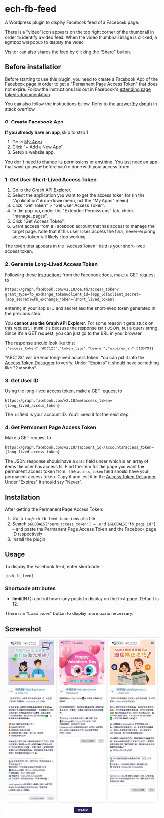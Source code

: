 # ech-fb-feed
A Wordpress plugin to display Facebook feed of a Facebook page.

There is a "video" icon appears on the top right corner of the thumbnail in order to identify a video feed.  When the video thumbnail image is clicked, a lightbox will popup to display the video. 

Visitor can also shares the feed by clicking the "Share" button.


## Before installation
Before starting to use this plugin, you need to create a Facebook App of the Facebook page in order to get a "Permanent Page Access Token" that does not expire. Follow the instructions laid out in Facebook's [extending page tokens documentation](https://developers.facebook.com/docs/facebook-login/access-tokens#extendingpagetokens).

You can also follow the instructions below. Refer to the [answer(by donut)](https://stackoverflow.com/questions/17197970/facebook-permanent-page-access-token/28418469#28418469) in stack overflow

### 0. Create Facebook App
**If you already have an app**, skip to step 1
1. Go to [My Apps](https://www.facebook.com/login.php?next=https%3A%2F%2Fdevelopers.facebook.com%2Fapps%2F).
2. Click "+ Add a New App".
3. Setup a website app.


You don't need to change its permissions or anything. You just need an app that wont go away before you're done with your access token.


### 1. Get User Short-Lived Access Token
1. Go to the [Graph API Explorer](https://developers.facebook.com/tools/explorer).
2. Select the application you want to get the access token for (in the "Application" drop-down menu, not the "My Apps" menu).
3. Click "Get Token" > "Get User Access Token".
4. In the pop-up, under the "Extended Permissions" tab, check "manage_pages".
5. Click "Get Access Token".
6. Grant access from a Facebook account that has access to manage the target page. Note that if this user loses access the final, never-expiring access token will likely stop working.


The token that appears in the "Access Token" field is your short-lived access token.



### 2. Generate Long-Lived Access Token
Following these [instructions](https://developers.facebook.com/docs/facebook-login/access-tokens#extending) from the Facebook docs, make a GET request to
```
https://graph.facebook.com/v2.10/oauth/access_token?grant_type=fb_exchange_token&client_id={app_id}&client_secret={app_secret}&fb_exchange_token={short_lived_token}
```
entering in your app's ID and secret and the short-lived token generated in the previous step.

You **cannot use the Graph API Explorer**. For some reason it gets stuck on this request. I think it's because the response isn't JSON, but a query string. Since it's a GET request, you can just go to the URL in your browser.

The response should look like this:
`{"access_token":"ABC123","token_type":"bearer","expires_in":5183791}`

"ABC123" will be your long-lived access token. You can put it into the [Access Token Debugger](https://www.facebook.com/login.php?next=https%3A%2F%2Fdevelopers.facebook.com%2Ftools%2Fdebug%2Faccesstoken) to verify. Under "Expires" it should have something like "2 months".


### 3. Get User ID
Using the long-lived access token, make a GET request to
```
https://graph.facebook.com/v2.10/me?access_token={long_lived_access_token}
```
The `id` field is your account ID. You'll need it for the next step.


### 4. Get Permanent Page Access Token
Make a GET request to
```
https://graph.facebook.com/v2.10/{account_id}/accounts?access_token={long_lived_access_token}
```

The JSON response should have a `data` field under which is an array of items the user has access to. Find the item for the page you want the permanent access token from. The `access_token` field should have your permanent access token. Copy it and test it in the [Access Token Debugger](https://www.facebook.com/login.php?next=https%3A%2F%2Fdevelopers.facebook.com%2Ftools%2Fdebug%2Faccesstoken). Under "Expires" it should say "Never".


## Installation
After getting the Permanent Page Access Token:
1. Go to `inc/ech-fb-feed-functions.php` file
2. Search `$GLOBALS['perm_access_token'] = ` and `$GLOBALS['fb_page_id'] =` and paste the Permanent Page Access Token and the Facebook page ID respectively
3. Install the plugin


## Usage
To display the Facebook feed, enter shortcode: 
```
[ech_fb_feed]
```

### Shortcode attributes
- **limit**(INT): control how many posts to display on the first page. Default is 12. 

There is a "Load more" button to display more posts necessary.

## Screenshot
![](https://github.com/ktkeepgoing/ech-fb-feed/blob/ee974e39ad33b119ba0c446171cfaae80bc64109/screenshots/fb-feed-screenshot.jpg)



